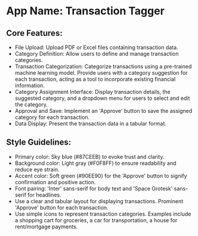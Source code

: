 # **App Name**: Transaction Tagger

## Core Features:

- File Upload: Upload PDF or Excel files containing transaction data.
- Category Definition: Allow users to define and manage transaction categories.
- Transaction Categorization: Categorize transactions using a pre-trained machine learning model. Provide users with a category suggestion for each transaction, acting as a tool to incorporate existing financial information.
- Category Assignment Interface: Display transaction details, the suggested category, and a dropdown menu for users to select and edit the category.
- Approval and Save: Implement an 'Approve' button to save the assigned category for each transaction.
- Data Display: Present the transaction data in a tabular format.

## Style Guidelines:

- Primary color: Sky blue (#87CEEB) to evoke trust and clarity.
- Background color: Light gray (#F0F8FF) to ensure readability and reduce eye strain.
- Accent color: Soft green (#90EE90) for the 'Approve' button to signify confirmation and positive action.
- Font pairing: 'Inter' sans-serif for body text and 'Space Grotesk' sans-serif for headlines.
- Use a clear and tabular layout for displaying transactions. Prominent 'Approve' button for each transaction.
- Use simple icons to represent transaction categories. Examples include a shopping cart for groceries, a car for transportation, a house for rent/mortgage payments.